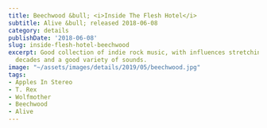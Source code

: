 ```yaml
---
title: Beechwood &bull; <i>Inside The Flesh Hotel</i>
subtitle: Alive &bull; released 2018-06-08
category: details
publishDate: '2018-06-08'
slug: inside-flesh-hotel-beechwood
excerpt: Good collection of indie rock music, with influences stretching over several
  decades and a good variety of sounds.
image: "~/assets/images/details/2019/05/beechwood.jpg"
tags:
- Apples In Stereo
- T. Rex
- Wolfmother
- Beechwood
- Alive
---
```


